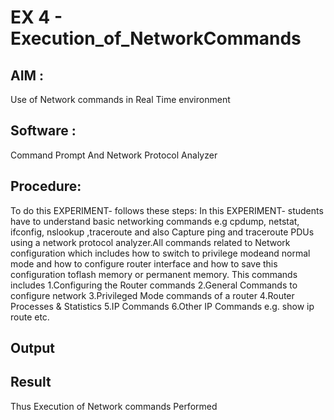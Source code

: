 # EX 4 - Execution_of_NetworkCommands
## AIM :
Use of Network commands in Real Time environment
## Software : 
Command Prompt And Network Protocol Analyzer
## Procedure: 
To do this EXPERIMENT- follows these steps:
In this EXPERIMENT- students have to understand basic networking commands e.g cpdump, netstat, ifconfig, nslookup ,traceroute and also Capture ping and traceroute PDUs using a network protocol analyzer.All commands related to Network configuration which includes how to switch to privilege modeand normal mode and how to configure router interface and how to save this configuration toflash memory or permanent memory.
This commands includes
1.Configuring the Router commands
2.General Commands to configure network
3.Privileged Mode commands of a router 
4.Router Processes & Statistics
5.IP Commands
6.Other IP Commands e.g. show ip route etc.


## Output

## Result
Thus Execution of Network commands Performed 
